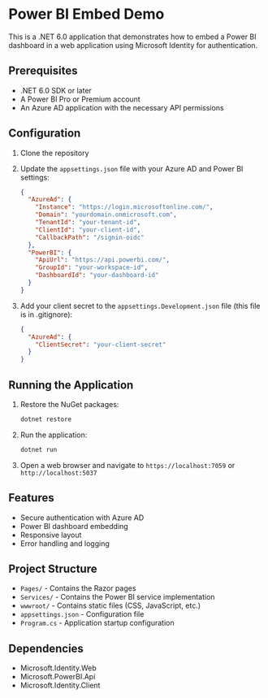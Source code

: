 # Power BI Embed Demo

This is a .NET 6.0 application that demonstrates how to embed a Power BI dashboard in a web application using Microsoft Identity for authentication.

## Prerequisites

- .NET 6.0 SDK or later
- A Power BI Pro or Premium account
- An Azure AD application with the necessary API permissions

## Configuration

1. Clone the repository
2. Update the `appsettings.json` file with your Azure AD and Power BI settings:
   ```json
   {
     "AzureAd": {
       "Instance": "https://login.microsoftonline.com/",
       "Domain": "yourdomain.onmicrosoft.com",
       "TenantId": "your-tenant-id",
       "ClientId": "your-client-id",
       "CallbackPath": "/signin-oidc"
     },
     "PowerBI": {
       "ApiUrl": "https://api.powerbi.com/",
       "GroupId": "your-workspace-id",
       "DashboardId": "your-dashboard-id"
     }
   }
   ```

3. Add your client secret to the `appsettings.Development.json` file (this file is in .gitignore):
   ```json
   {
     "AzureAd": {
       "ClientSecret": "your-client-secret"
     }
   }
   ```

## Running the Application

1. Restore the NuGet packages:
   ```bash
   dotnet restore
   ```

2. Run the application:
   ```bash
   dotnet run
   ```

3. Open a web browser and navigate to `https://localhost:7059` or `http://localhost:5037`

## Features

- Secure authentication with Azure AD
- Power BI dashboard embedding
- Responsive layout
- Error handling and logging

## Project Structure

- `Pages/` - Contains the Razor pages
- `Services/` - Contains the Power BI service implementation
- `wwwroot/` - Contains static files (CSS, JavaScript, etc.)
- `appsettings.json` - Configuration file
- `Program.cs` - Application startup configuration

## Dependencies

- Microsoft.Identity.Web
- Microsoft.PowerBI.Api
- Microsoft.Identity.Client
